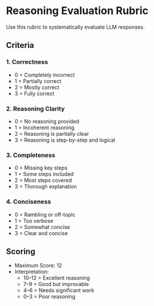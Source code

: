 # Reasoning Evaluation Rubric

Use this rubric to systematically evaluate LLM responses.

## Criteria

### 1. Correctness
- 0 = Completely incorrect
- 1 = Partially correct
- 2 = Mostly correct
- 3 = Fully correct

### 2. Reasoning Clarity
- 0 = No reasoning provided
- 1 = Incoherent reasoning
- 2 = Reasoning is partially clear
- 3 = Reasoning is step-by-step and logical

### 3. Completeness
- 0 = Missing key steps
- 1 = Some steps included
- 2 = Most steps covered
- 3 = Thorough explanation

### 4. Conciseness
- 0 = Rambling or off-topic
- 1 = Too verbose
- 2 = Somewhat concise
- 3 = Clear and concise

## Scoring
- Maximum Score: 12
- Interpretation:
  - 10–12 = Excellent reasoning
  - 7–9 = Good but improvable
  - 4–6 = Needs significant work
  - 0–3 = Poor reasoning


